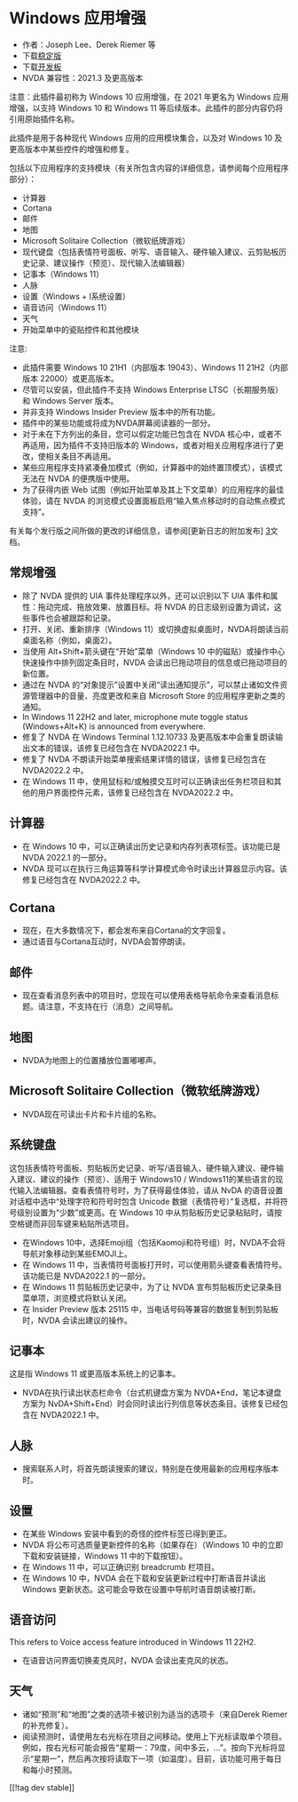 # Windows 应用增强 #

* 作者：Joseph Lee、Derek Riemer 等
* 下载[稳定版][1]
* 下载[开发板][2]
* NVDA 兼容性：2021.3 及更高版本

注意：此插件最初称为 Windows 10 应用增强，在 2021 年更名为 Windows 应用增强，以支持 Windows 10 和 Windows
11 等后续版本。此插件的部分内容仍将引用原始插件名称。

此插件是用于各种现代 Windows 应用的应用模块集合，以及对 Windows 10 及更高版本中某些控件的增强和修复。

包括以下应用程序的支持模块（有关所包含内容的详细信息，请参阅每个应用程序部分）：

* 计算器
* Cortana
* 邮件
* 地图
* Microsoft Solitaire Collection（微软纸牌游戏）
* 现代键盘（包括表情符号面板、听写、语音输入、硬件输入建议、云剪贴板历史记录、建议操作（预览）、现代输入法编辑器）
* 记事本（Windows 11）
* 人脉
* 设置（Windows + I系统设置）
* 语音访问（Windows 11）
* 天气
* 开始菜单中的瓷贴控件和其他模块

注意:

* 此插件需要 Windows 10 21H1（内部版本 19043）、Windows 11 21H2（内部版本 22000）或更高版本。
* 尽管可以安装，但此插件不支持 Windows Enterprise LTSC（长期服务版）和 Windows Server 版本。
* 并非支持 Windows Insider Preview 版本中的所有功能。
* 插件中的某些功能或将成为NVDA屏幕阅读器的一部分。
* 对于未在下方列出的条目，您可以假定功能已包含在 NVDA 核心中，或者不再适用，因为插件不支持旧版本的
  Windows，或者对相关应用程序进行了更改，使相关条目不再适用。
* 某些应用程序支持紧凑叠加模式（例如，计算器中的始终置顶模式），该模式无法在 NVDA 的便携版中使用。
* 为了获得内嵌 Web 试图（例如开始菜单及其上下文菜单）的应用程序的最佳体验，请在 NVDA
  的浏览模式设置面板启用“输入焦点移动时的自动焦点模式支持”。

有关每个发行版之间所做的更改的详细信息，请参阅[更新日志的附加发布] [3]文档。

## 常规增强

* 除了 NVDA 提供的 UIA 事件处理程序以外，还可以识别以下 UIA 事件和属性：拖动完成、拖放效果、放置目标。将 NVDA
  的日志级别设置为调试，这些事件也会被跟踪和记录。
* 打开、关闭、重新排序（Windows 11）或切换虚拟桌面时，NVDA将朗读当前桌面名称（例如，桌面2）。
* 当使用 Alt+Shift+箭头键在“开始”菜单（Windows 10 中的磁贴）或操作中心快速操作中排列固定条目时，NVDA
  会读出已拖动项目的信息或已拖动项目的新位置。
* 通过在 NVDA 的“对象提示”设置中关闭“读出通知提示”，可以禁止诸如文件资源管理器中的音量、亮度更改和来自 Microsoft Store
  的应用程序更新之类的通知。
* In Windows 11 22H2 and later, microphone mute toggle status
  (Windows+Alt+K) is announced from everywhere.
* 修复了 NVDA 在 Windows Terminal 1.12.10733 及更高版本中会重复朗读输出文本的错误，该修复已经包含在
  NVDA2022.1 中。
* 修复了 NVDA 不朗读开始菜单搜索结果详情的错误，该修复已经包含在 NVDA2022.2 中。
* 在 Windows 11 中，使用鼠标和/或触摸交互时可以正确读出任务栏项目和其他的用户界面控件元素，该修复已经包含在 NVDA2022.2 中。

## 计算器

* 在 Windows 10 中，可以正确读出历史记录和内存列表项标签。该功能已是 NVDA 2022.1 的一部分。
* NVDA 现可以在执行三角运算等科学计算模式命令时读出计算器显示内容。该修复已经包含在 NVDA2022.2 中。

## Cortana

* 现在，在大多数情况下，都会发布来自Cortana的文字回复。
* 通过语音与Cortana互动时，NVDA会暂停朗读。

## 邮件

* 现在查看消息列表中的项目时，您现在可以使用表格导航命令来查看消息标题。请注意，不支持在行（消息）之间导航。

## 地图

* NVDA为地图上的位置播放位置嘟嘟声。

## Microsoft Solitaire Collection（微软纸牌游戏）

* NVDA现在可读出卡片和卡片组的名称。

## 系统键盘

这包括表情符号面板、剪贴板历史记录、听写/语音输入、硬件输入建议、硬件输入建议、建议的操作（预览）、适用于 Windows10 /
Windows11的某些语言的现代输入法编辑器。查看表情符号时，为了获得最佳体验，请从 NvDA 的语音设置对话框中选中“处理字符和符号时包含
Unicode 数据（表情符号）”复选框，并将符号级别设置为“少数”或更高。在 Windows 10
中从剪贴板历史记录粘贴时，请按空格键而非回车键来粘贴所选项目。

* 在Windows 10中，选择Emoji组（包括Kaomoji和符号组）时，NVDA不会将导航对象移动到某些EMOJI上。
* 在 Windows 11 中，当表情符号面板打开时，可以使用箭头键查看表情符号。该功能已是 NVDA2022.1 的一部分。
* 在 Windows 11 剪贴板历史记录中，为了让 NVDA 宣布剪贴板历史记录条目菜单项，浏览模式将默认关闭。
* 在 Insider Preview 版本 25115 中，当电话号码等兼容的数据复制到剪贴板时，NVDA 会读出建议的操作。

## 记事本

这是指 Windows 11 或更高版本系统上的记事本。

* NVDA在执行读出状态栏命令（台式机键盘方案为 NVDA+End，笔记本键盘方案为
  NvDA+Shift+End）时会同时读出行列信息等状态条目。该修复已经包含在 NVDA2022.1 中。

## 人脉

* 搜索联系人时，将首先朗读搜索的建议，特别是在使用最新的应用程序版本时。

## 设置

* 在某些 Windows 安装中看到的奇怪的控件标签已得到更正。
* NVDA 将公布可选质量更新控件的名称（如果存在）（Windows 10 中的立即下载和安装链接，Windows 11 中的下载按钮）。
* 在 Windows 11 中，可以正确识别 breadcrumb 栏项目。
* 在 Windows 10 中，NVDA 会在下载和安装更新过程中打断语音并读出 Windows 更新状态。这可能会导致在设置中导航时语音朗读被打断。

## 语音访问

This refers to Voice access feature introduced in Windows 11 22H2.

* 在语音访问界面切换麦克风时，NVDA 会读出麦克风的状态。

## 天气

* 诸如“预测”和“地图”之类的选项卡被识别为适当的选项卡（来自Derek Riemer的补充修复）。
* 阅读预测时，请使用左右光标在项目之间移动。使用上下光标读取单个项目。例如，按右光标可能会报告“星期一：79度，间中多云，...”。按向下光标将显示“星期一”，然后再次按将读取下一项（如温度）。目前，该功能可用于每日和每小时预测。

[[!tag dev stable]]

[1]: https://addons.nvda-project.org/files/get.php?file=w10

[2]: https://addons.nvda-project.org/files/get.php?file=w10-dev

[3]: https://github.com/josephsl/wintenapps/wiki/w10changelog
